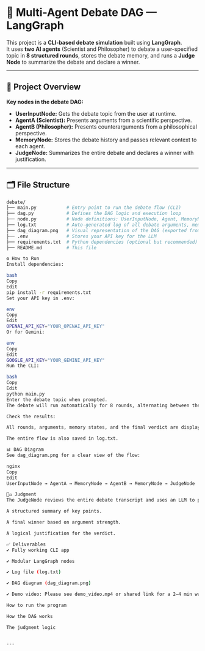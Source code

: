 # 🧠 Multi-Agent Debate DAG — LangGraph

This project is a **CLI-based debate simulation** built using **LangGraph**.  
It uses **two AI agents** (Scientist and Philosopher) to debate a user-specified topic in **8 structured rounds**, stores the debate memory, and runs a **Judge Node** to summarize the debate and declare a winner.

---

## 📌 **Project Overview**

**Key nodes in the debate DAG:**

- **UserInputNode:** Gets the debate topic from the user at runtime.
- **AgentA (Scientist):** Presents arguments from a scientific perspective.
- **AgentB (Philosopher):** Presents counterarguments from a philosophical perspective.
- **MemoryNode:** Stores the debate history and passes relevant context to each agent.
- **JudgeNode:** Summarizes the entire debate and declares a winner with justification.

---

## 🗂️ **File Structure**

```bash
debate/
├── main.py           # Entry point to run the debate flow (CLI)
├── dag.py            # Defines the DAG logic and execution loop
├── node.py           # Node definitions: UserInputNode, Agent, MemoryNode, JudgeNode
├── log.txt           # Auto-generated log of all debate arguments, memory states, and final verdict
├── dag_diagram.png   # Visual representation of the DAG (exported from draw.io)
├── .env              # Stores your API key for the LLM
├── requirements.txt  # Python dependencies (optional but recommended)
├── README.md         # This file

⚙️ How to Run
Install dependencies:

bash
Copy
Edit
pip install -r requirements.txt
Set your API key in .env:

env
Copy
Edit
OPENAI_API_KEY="YOUR_OPENAI_API_KEY"
Or for Gemini:

env
Copy
Edit
GOOGLE_API_KEY="YOUR_GEMINI_API_KEY"
Run the CLI:

bash
Copy
Edit
python main.py
Enter the debate topic when prompted.
The debate will run automatically for 8 rounds, alternating between the Scientist and Philosopher.

Check the results:

All rounds, arguments, memory states, and the final verdict are displayed in the console.

The entire flow is also saved in log.txt.

📊 DAG Diagram
See dag_diagram.png for a clear view of the flow:

nginx
Copy
Edit
UserInputNode → AgentA → MemoryNode → AgentB → MemoryNode → JudgeNode

🧑‍⚖️ Judgment
The JudgeNode reviews the entire debate transcript and uses an LLM to produce:

A structured summary of key points.

A final winner based on argument strength.

A logical justification for the verdict.

✅ Deliverables
✔️ Fully working CLI app

✔️ Modular LangGraph nodes

✔️ Log file (log.txt)

✔️ DAG diagram (dag_diagram.png)

✔️ Demo video: Please see demo_video.mp4 or shared link for a 2–4 min walkthrough covering:

How to run the program

How the DAG works

The judgment logic


---